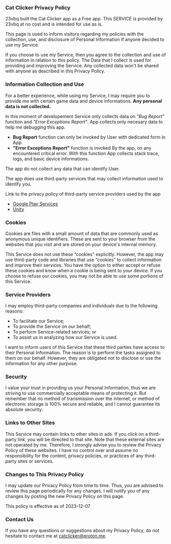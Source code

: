 ### Cat Clicker Privacy Policy

23vbq built the Cat Clicker app as a Free app. This SERVICE is provided by 23vbq at no cost and is intended for use as is.

This page is used to inform visitors regarding my policies with the collection, use, and disclosure of Personal Information if anyone decided to use my Service.

If you choose to use my Service, then you agree to the collection and use of information in relation to this policy. The Data that I collect is used for providing and improving the Service. Any collected data won't be shared with anyone as described in this Privacy Policy.

### Information Collection and Use

For a better experience, while using my Service, I may require you to provide me with certain game data and device informations.
**Any personal data is not collected.**

In this moment of developement Service only collects data on *"Bug Report"* function and *"Error Exceptions Report"*.
App collects only necesary data to help me debugging this app.
- **Bug Report** function can only be invoked by User with dedicated form in App.
- **"Error Exceptions Report"** function is invoked By the app, on any encountered critical error. With this function App collects stack trace, logs, and basic device informations.

The app do not collect any data that can identify User.


The app does use third-party services that may collect information used to identify you.

Link to the privacy policy of third-party service providers used by the app
*   [Google Play Services](https://www.google.com/policies/privacy/)
*   [Unity](https://unity3d.com/legal/privacy-policy)

### Cookies

Cookies are files with a small amount of data that are commonly used as anonymous unique identifiers. These are sent to your browser from the websites that you visit and are stored on your device's internal memory.

This Service does not use these “cookies” explicitly. However, the app may use third-party code and libraries that use “cookies” to collect information and improve their services. You have the option to either accept or refuse these cookies and know when a cookie is being sent to your device. If you choose to refuse our cookies, you may not be able to use some portions of this Service.

### Service Providers

I may employ third-party companies and individuals due to the following reasons:

* To facilitate our Service;
* To provide the Service on our behalf;
* To perform Service-related services; or
* To assist us in analyzing how our Service is used.

I want to inform users of this Service that these third parties have access to their Personal Information. The reason is to perform the tasks assigned to them on our behalf. However, they are obligated not to disclose or use the information for any other purpose.

### Security

I value your trust in providing us your Personal Information, thus we are striving to use commercially acceptable means of protecting it. But remember that no method of transmission over the internet, or method of electronic storage is 100% secure and reliable, and I cannot guarantee its absolute security.

### Links to Other Sites

This Service may contain links to other sites in ads. If you click on a third-party link, you will be directed to that site. Note that these external sites are not operated by me. Therefore, I strongly advise you to review the Privacy Policy of these websites. I have no control over and assume no responsibility for the content, privacy policies, or practices of any third-party sites or services.


### Changes to This Privacy Policy

I may update our Privacy Policy from time to time. Thus, you are advised to review this page periodically for any changes. I will notify you of any changes by posting the new Privacy Policy on this page.

This policy is effective as of 2023-12-07

### Contact Us

If you have any questions or suggestions about my Privacy Policy, do not hesitate to contact me at catclicker@proton.me. 
